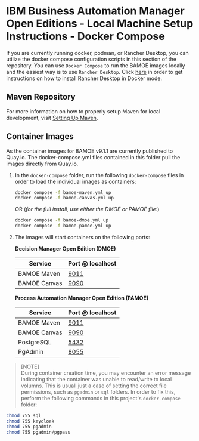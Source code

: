 # IBM Business Automation Manager Open Editions - Local Machine Setup Instructions - Docker Compose
If you are currently running docker, podman, or Rancher Desktop, you can utilize the docker compose configuration scripts in this section of the repository.  You can use `Docker Compose` to run the BAMOE images locally and the easiest way is to use `Rancher Desktop`.  Click [here](https://docs.rancherdesktop.io/getting-started/installation/) in order to get instructions on how to install Rancher Desktop in Docker mode.  

## Maven Repository
For more information on how to properly setup Maven for local development, visit [Setting Up Maven](./maven/README.md).

## Container Images
As the container images for BAMOE v9.1.1 are currently published to Quay.io.  The docker-compose.yml files contained in this folder pull the images directly from Quay.io.  

1.  In the `docker-compose` folder, run the following `docker-compose` files in order to load the individual images as containers:

    ```bash
    docker compose -f bamoe-maven.yml up
    docker compose -f bamoe-canvas.yml up
    ```

    OR (_for the full install, use either the DMOE or PAMOE file:_)

    ```bash
    docker compose -f bamoe-dmoe.yml up
    docker compose -f bamoe-pamoe.yml up
    ```

2.  The images will start containers on the following ports:

    **Decision Manager Open Edition (DMOE)**

    | Service                   | Port @ localhost              |
    | ------------------------- | ----------------------------- |
    | BAMOE Maven               | [9011](http://localhost:9011) |
    | BAMOE Canvas              | [9090](http://localhost:9090) |

    **Process Automation Manager Open Edition (PAMOE)**

    | Service                   | Port @ localhost              |
    | ------------------------- | ----------------------------- |
    | BAMOE Maven               | [9011](http://localhost:9011) |
    | BAMOE Canvas              | [9090](http://localhost:9090) |
    | PostgreSQL                | [5432](http://localhost:5432) |
    | PgAdmin                   | [8055](http://localhost:8055) |

> [NOTE]  
> During container creation time, you may encounter an error message indicating that the container was unable to read/write to local volumns.  This is usuall just a case of setting the correct file permissions, such as `pgadmin` or `sql` folders.  In order to fix this, perform the following commands in this project's `docker-compose` folder:
```bash
chmod 755 sql
chmod 755 keycloak
chmod 755 pgadmin
chmod 755 pgadmin/pgpass
```



